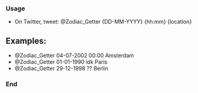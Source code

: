 ### Usage

- On Twitter, tweet: @Zodiac_Getter {DD-MM-YYYY} {hh:mm} {location}

## Examples:

- @Zodiac_Getter 04-07-2002 00:00 Amsterdam
- @Zodiac_Getter 01-01-1990 idk Paris
- @Zodiac_Getter 29-12-1998 ?? Berlin


### End